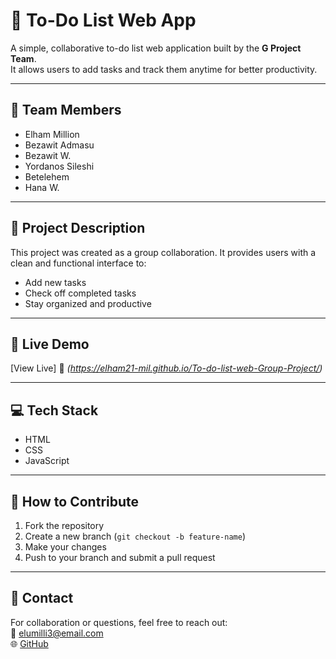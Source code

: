 # 📝 To-Do List Web App

A simple, collaborative to-do list web application built by the **G Project Team**.  
It allows users to add tasks and track them anytime for better productivity.

---

## 👥 Team Members
- Elham Million
- Bezawit Admasu
- Bezawit W.
- Yordanos Sileshi
- Betelehem
- Hana W.

---

## 📌 Project Description

This project was created as a group collaboration. It provides users with a clean and functional interface to:
- Add new tasks
- Check off completed tasks
- Stay organized and productive

---

## 🚀 Live Demo
 [View Live] 🔗 *(https://elham21-mil.github.io/To-do-list-web-Group-Project/)*  

---

## 💻 Tech Stack
- HTML
- CSS
- JavaScript

---

## 🤝 How to Contribute

1. Fork the repository  
2. Create a new branch (`git checkout -b feature-name`)  
3. Make your changes  
4. Push to your branch and submit a pull request

---

## 📩 Contact

For collaboration or questions, feel free to reach out:  
📧 elumilli3@email.com  
🌐 [GitHub](https://github.com/Elham21-mil)



